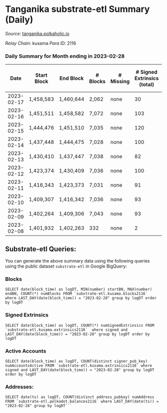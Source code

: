 # Tanganika substrate-etl Summary (Daily)

_Source_: [tanganika.polkaholic.io](https://tanganika.polkaholic.io)

*Relay Chain*: kusama
*Para ID*: 2116



### Daily Summary for Month ending in 2023-02-28


| Date | Start Block | End Block | # Blocks | # Missing | # Signed Extrinsics (total) | # Active Accounts | # Addresses with Balances | # Events | # Transfers | # XCM Transfers In | # XCM Transfers Out |
| ---- | ----------- | --------- | -------- | --------- | --------------------------- | ----------------- | ------------------------- | -------- | ----------- | ------------------ | ------------------- |
| 2023-02-17 | 1,458,583 | 1,460,644 | 2,062 | none  | 30 | 26 |  | 8,623 | 3  |   |   |
| 2023-02-16 | 1,451,511 | 1,458,582 | 7,072 | none  | 103 | 60 |  | 117,164 | 91  |   |   |
| 2023-02-15 | 1,444,476 | 1,451,510 | 7,035 | none  | 120 | 72 |  | 119,998 | 101  |   |   |
| 2023-02-14 | 1,437,448 | 1,444,475 | 7,028 | none  | 100 | 67 |  | 119,555 | 96  |   |   |
| 2023-02-13 | 1,430,410 | 1,437,447 | 7,038 | none  | 82 | 42 |  | 118,716 | 73  |   |   |
| 2023-02-12 | 1,423,374 | 1,430,409 | 7,036 | none  | 100 | 61 |  | 118,628 | 91  |   |   |
| 2023-02-11 | 1,416,343 | 1,423,373 | 7,031 | none  | 91 | 57 |  | 116,508 | 79  |   |   |
| 2023-02-10 | 1,409,307 | 1,416,342 | 7,036 | none  | 93 | 59 |  | 114,741 | 73  |   |   |
| 2023-02-09 | 1,402,264 | 1,409,306 | 7,043 | none  | 93 | 65 |  | 114,680 | 87  |   |   |
| 2023-02-08 | 1,401,932 | 1,402,263 | 332 | none  | 2 | 2 |  | 5,384 | 2  |   |   |

## Substrate-etl Queries:
You can generate the above summary data using the following queries using the public dataset `substrate-etl` in Google BigQuery:


### Blocks
```
SELECT date(block_time) as logDT, MIN(number) startBN, MAX(number) endBN, COUNT(*) numBlocks FROM `substrate-etl.kusama.blocks2116`  where LAST_DAY(date(block_time)) = "2023-02-28" group by logDT order by logDT
```


### Signed Extrinsics
```
SELECT date(block_time) as logDT, COUNT(*) numSignedExtrinsics FROM `substrate-etl.kusama.extrinsics2116`  where signed and LAST_DAY(date(block_time)) = "2023-02-28" group by logDT order by logDT
```


### Active Accounts
```
SELECT date(block_time) as logDT, COUNT(distinct signer_pub_key) numAccountsActive FROM `substrate-etl.kusama.extrinsics2116` where signed and LAST_DAY(date(block_time)) = "2023-02-28" group by logDT order by logDT
```


### Addresses:
```
SELECT date(ts) as logDT, COUNT(distinct address_pubkey) numAddress FROM `substrate-etl.polkadot.balances2116` where LAST_DAY(date(ts)) = "2023-02-28" group by logDT```

